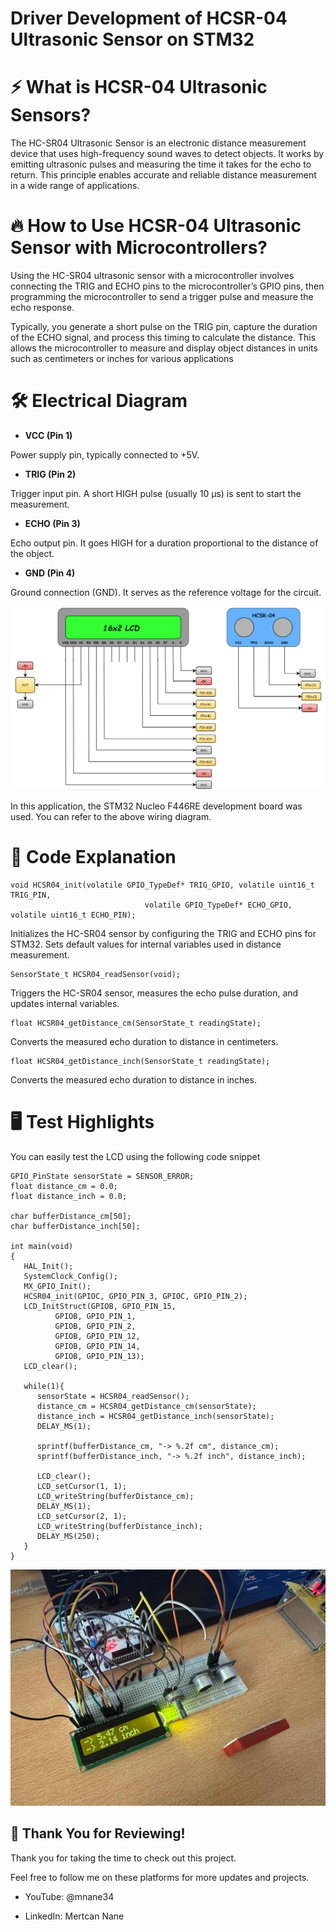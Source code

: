 # Driver Development of HCSR-04 Ultrasonic Sensor on STM32 

# ⚡ What is HCSR-04 Ultrasonic Sensors?

The HC-SR04 Ultrasonic Sensor is an electronic distance measurement device that uses high-frequency sound waves to detect objects. It works by emitting ultrasonic pulses and measuring the time it takes for the echo to return. This principle enables accurate and reliable distance measurement in a wide range of applications.

# 🔥 How to Use HCSR-04 Ultrasonic Sensor with Microcontrollers?

Using the HC-SR04 ultrasonic sensor with a microcontroller involves connecting the TRIG and ECHO pins to the microcontroller’s GPIO pins, then programming the microcontroller to send a trigger pulse and measure the echo response. 

Typically, you generate a short pulse on the TRIG pin, capture the duration of the ECHO signal, and process this timing to calculate the distance. This allows the microcontroller to measure and display object distances in units such as centimeters or inches for various applications

# 🛠️ Electrical Diagram

- **VCC (Pin 1)**  

Power supply pin, typically connected to +5V.

- **TRIG (Pin 2)**  

Trigger input pin. A short HIGH pulse (usually 10 µs) is sent to start the measurement.

- **ECHO (Pin 3)**  

Echo output pin. It goes HIGH for a duration proportional to the distance of the object.

- **GND (Pin 4)**  

Ground connection (GND). It serves as the reference voltage for the circuit.

![Shematic](images/shematic.png)

In this application, the STM32 Nucleo F446RE development board was used. You can refer to the above wiring diagram.

# 🚀 Code Explanation

<pre><code class="language-c">void HCSR04_init(volatile GPIO_TypeDef* TRIG_GPIO, volatile uint16_t TRIG_PIN, 
                              volatile GPIO_TypeDef* ECHO_GPIO, volatile uint16_t ECHO_PIN);
</code></pre>

Initializes the HC-SR04 sensor by configuring the TRIG and ECHO pins for STM32. Sets default values for internal variables used in distance measurement.

<pre><code class="language-c">SensorState_t HCSR04_readSensor(void);
</code></pre>

Triggers the HC-SR04 sensor, measures the echo pulse duration, and updates internal variables.

<pre><code class="language-c">float HCSR04_getDistance_cm(SensorState_t readingState);
</code></pre>

Converts the measured echo duration to distance in centimeters.

<pre><code class="language-c">float HCSR04_getDistance_inch(SensorState_t readingState);
</code></pre>

Converts the measured echo duration to distance in inches.

# 🖥️ Test Highlights

You can easily test the LCD using the following code snippet

<pre><code class="language-c">GPIO_PinState sensorState = SENSOR_ERROR;
float distance_cm = 0.0;
float distance_inch = 0.0;

char bufferDistance_cm[50];
char bufferDistance_inch[50];

int main(void)
{
   HAL_Init();
   SystemClock_Config();
   MX_GPIO_Init();
   HCSR04_init(GPIOC, GPIO_PIN_3, GPIOC, GPIO_PIN_2);
   LCD_InitStruct(GPIOB, GPIO_PIN_15,
		  GPIOB, GPIO_PIN_1,
		  GPIOB, GPIO_PIN_2,
		  GPIOB, GPIO_PIN_12,
		  GPIOB, GPIO_PIN_14,
		  GPIOB, GPIO_PIN_13);
   LCD_clear();

   while(1){
      sensorState = HCSR04_readSensor();
      distance_cm = HCSR04_getDistance_cm(sensorState);
      distance_inch = HCSR04_getDistance_inch(sensorState);
      DELAY_MS(1);

      sprintf(bufferDistance_cm, "-> %.2f cm", distance_cm);
      sprintf(bufferDistance_inch, "-> %.2f inch", distance_inch);

      LCD_clear();
      LCD_setCursor(1, 1);
      LCD_writeString(bufferDistance_cm);
      DELAY_MS(1);
      LCD_setCursor(2, 1);
      LCD_writeString(bufferDistance_inch);
      DELAY_MS(250);
   }
}
</code></pre>

![test](images/test.jpg)

## 🎉 Thank You for Reviewing!

Thank you for taking the time to check out this project.

Feel free to follow me on these platforms for more updates and projects.

- YouTube: @mnane34

- LinkedIn: Mertcan Nane